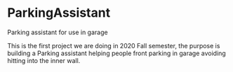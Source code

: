 # ParkingAssistant
Parking assistant for use in garage

This is the first project we are doing in 2020 Fall semester, the purpose is building a Parking assistant helping people front parking in garage avoiding hitting into the inner wall.
